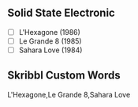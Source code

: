 ## Solid State Electronic
- [ ] L'Hexagone (1986)
- [ ] Le Grande 8 (1985)
- [ ] Sahara Love (1984)
## Skribbl Custom Words
L'Hexagone,Le Grande 8,Sahara Love